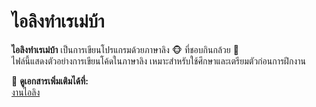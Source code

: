 # ไอลิงทำเรเม่บ้า  

**ไอลิงทำเรเม่บ้า** เป็นการเขียนโปรแกรมด้วยภาษาลิง 🐵 ที่ชอบกินกล้วย 🍌  
ไฟล์นี้แสดงตัวอย่างการเขียนโค้ดในภาษาลิง เหมาะสำหรับใช้ศึกษาและเตรียมตัวก่อนการฝึกงาน  

📄 **ดูเอกสารเพิ่มเติมได้ที่:**  
[งานไอลิง](https://github.com/shinnapat1235/project/blob/main/1.txt)  

